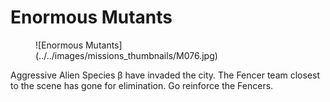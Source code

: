 # Enormous Mutants

<figure markdown>
  ![Enormous Mutants](../../images/missions_thumbnails/M076.jpg)
</figure>

Aggressive Alien Species β have invaded the city. The Fencer team closest to the scene has gone for elimination. Go reinforce the Fencers.
